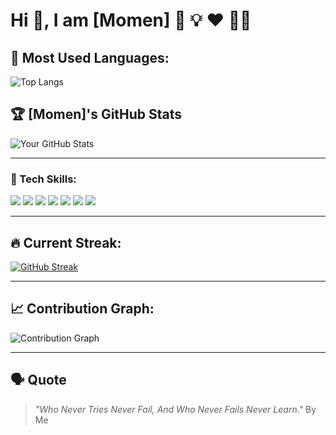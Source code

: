 # Hi 👋, I am [Momen] 🚀 💡 ❤️ 🚴‍♂️

## 🚀 Most Used Languages:
![Top Langs](https://github-readme-stats.vercel.app/api/top-langs/?prog-momen=prog-momen&layout=compact&theme=radical)

## 🏆 [Momen]'s GitHub Stats
![Your GitHub Stats](https://github-readme-stats.vercel.app/api?username=your-username&show_icons=true&theme=radical)

---

### 🔧 Tech Skills:
<p align="left">
  <img src="https://img.shields.io/badge/Windows-0078D6?style=flat&logo=windows&logoColor=white" />
  <img src="https://img.shields.io/badge/VS%20Code-0078D4.svg?style=flat&logo=visual-studio-code&logoColor=white" />
  <img src="https://img.shields.io/badge/Git-F05032.svg?style=flat&logo=git&logoColor=white" />
  <img src="https://img.shields.io/badge/HTML-E34F26.svg?style=flat&logo=html5&logoColor=white" />
  <img src="https://img.shields.io/badge/CSS-1572B6.svg?style=flat&logo=css3&logoColor=white" />
  <img src="https://img.shields.io/badge/JavaScript-F7DF1E.svg?style=flat&logo=javascript&logoColor=black" />
  <img src="https://img.shields.io/badge/React-61DAFB.svg?style=flat&logo=react&logoColor=black" />
</p>

---

## 🔥 Current Streak:
[![GitHub Streak](https://github-readme-streak-stats.herokuapp.com?user=prog-momen)](https://git.io/streak-stats)

---

## 📈 Contribution Graph:
![Contribution Graph](https://activity-graph.herokuapp.com/graph?username=your-username&theme=redical)

---

## 🗣 Quote
> *"Who Never Tries Never Fail, And Who Never Fails Never Learn."*
By Me
